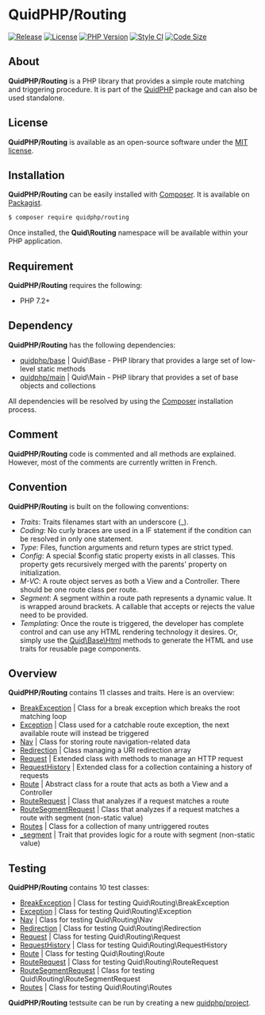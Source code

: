 # QuidPHP/Routing
[![Release](https://img.shields.io/github/v/release/quidphp/routing)](https://packagist.org/packages/quidphp/routing)
[![License](https://img.shields.io/github/license/quidphp/routing)](https://github.com/quidphp/routing/blob/master/LICENSE)
[![PHP Version](https://img.shields.io/packagist/php-v/quidphp/routing)](https://www.php.net)
[![Style CI](https://styleci.io/repos/203673693/shield)](https://styleci.io)
[![Code Size](https://img.shields.io/github/languages/code-size/quidphp/routing)](https://github.com/quidphp/routing)

## About
**QuidPHP/Routing** is a PHP library that provides a simple route matching and triggering procedure. It is part of the [QuidPHP](https://github.com/quidphp/project) package and can also be used standalone. 

## License
**QuidPHP/Routing** is available as an open-source software under the [MIT license](LICENSE).

## Installation
**QuidPHP/Routing** can be easily installed with [Composer](https://getcomposer.org). It is available on [Packagist](https://packagist.org/packages/quidphp/routing).
``` bash
$ composer require quidphp/routing
```
Once installed, the **Quid\Routing** namespace will be available within your PHP application.

## Requirement
**QuidPHP/Routing** requires the following:
- PHP 7.2+

## Dependency
**QuidPHP/Routing** has the following dependencies:
- [quidphp/base](https://github.com/quidphp/base) | Quid\Base - PHP library that provides a large set of low-level static methods
- [quidphp/main](https://github.com/quidphp/main) | Quid\Main - PHP library that provides a set of base objects and collections 

All dependencies will be resolved by using the [Composer](https://getcomposer.org) installation process.

## Comment
**QuidPHP/Routing** code is commented and all methods are explained. However, most of the comments are currently written in French.
 
## Convention
**QuidPHP/Routing** is built on the following conventions:
- *Traits*: Traits filenames start with an underscore (_).
- *Coding*: No curly braces are used in a IF statement if the condition can be resolved in only one statement.
- *Type*: Files, function arguments and return types are strict typed.
- *Config*: A special $config static property exists in all classes. This property gets recursively merged with the parents' property on initialization.
- *M-VC*: A route object serves as both a View and a Controller. There should be one route class per route. 
- *Segment*: A segment within a route path represents a dynamic value. It is wrapped around brackets. A callable that accepts or rejects the value need to be provided.
- *Templating*: Once the route is triggered, the developer has complete control and can use any HTML rendering technology it desires. Or, simply use the [Quid\Base\Html](https://github.com/quidphp/base/blob/master/src/Html.php) methods to generate the HTML and use traits for reusable page components.

## Overview
**QuidPHP/Routing** contains 11 classes and traits. Here is an overview:
- [BreakException](src/BreakException.php) | Class for a break exception which breaks the root matching loop
- [Exception](src/Exception.php) | Class used for a catchable route exception, the next available route will instead be triggered
- [Nav](src/Nav.php) | Class for storing route navigation-related data
- [Redirection](src/Redirection.php) | Class managing a URI redirection array
- [Request](src/Request.php) | Extended class with methods to manage an HTTP request
- [RequestHistory](src/RequestHistory.php) | Extended class for a collection containing a history of requests
- [Route](src/Route.php) | Abstract class for a route that acts as both a View and a Controller
- [RouteRequest](src/RouteRequest.php) | Class that analyzes if a request matches a route
- [RouteSegmentRequest](src/RouteSegmentRequest.php) | Class that analyzes if a request matches a route with segment (non-static value)
- [Routes](src/Routes.php) | Class for a collection of many untriggered routes
- [_segment](src/_segment.php) | Trait that provides logic for a route with segment (non-static value)

## Testing
**QuidPHP/Routing** contains 10 test classes:
- [BreakException](test/BreakException.php) | Class for testing Quid\Routing\BreakException
- [Exception](test/Exception.php) | Class for testing Quid\Routing\Exception
- [Nav](test/Nav.php) | Class for testing Quid\Routing\Nav
- [Redirection](test/Redirection.php) | Class for testing Quid\Routing\Redirection
- [Request](test/Request.php) | Class for testing Quid\Routing\Request
- [RequestHistory](test/RequestHistory.php) | Class for testing Quid\Routing\RequestHistory
- [Route](test/Route.php) | Class for testing Quid\Routing\Route
- [RouteRequest](test/RouteRequest.php) | Class for testing Quid\Routing\RouteRequest
- [RouteSegmentRequest](test/RouteSegmentRequest.php) | Class for testing Quid\Routing\RouteSegmentRequest
- [Routes](test/Routes.php) | Class for testing Quid\Routing\Routes

**QuidPHP/Routing** testsuite can be run by creating a new [quidphp/project](https://github.com/quidphp/project).